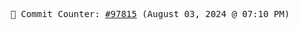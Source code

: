 <p align="center">
    <samp>
        📮 Commit Counter: <a href="https://github.com/Javascript-void0/Javascript-void0/commits/main">#97815</a> (August 03, 2024 @ 07:10 PM)
    </samp>
</p>